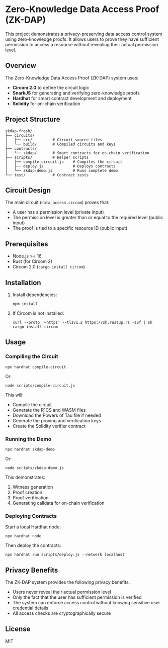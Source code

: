 # Zero-Knowledge Data Access Proof (ZK-DAP)

This project demonstrates a privacy-preserving data access control system using zero-knowledge proofs. It allows users to prove they have sufficient permission to access a resource without revealing their actual permission level.

## Overview

The Zero-Knowledge Data Access Proof (ZK-DAP) system uses:
- **Circom 2.0** to define the circuit logic
- **SnarkJS** for generating and verifying zero-knowledge proofs
- **Hardhat** for smart contract development and deployment
- **Solidity** for on-chain verification

## Project Structure

```
zkdap-fresh/
├── circuits/
│   ├── src/         # Circuit source files
│   └── build/       # Compiled circuits and keys
├── contracts/
│   └── zkdap/       # Smart contracts for on-chain verification
├── scripts/         # Helper scripts
│   ├── compile-circuit.js    # Compiles the circuit
│   ├── deploy.js             # Deploys contracts
│   └── zkdap-demo.js         # Runs complete demo
└── test/            # Contract tests
```

## Circuit Design

The main circuit (`data_access.circom`) proves that:
- A user has a permission level (private input)
- The permission level is greater than or equal to the required level (public input)
- The proof is tied to a specific resource ID (public input)

## Prerequisites

- Node.js >= 16
- Rust (for Circom 2)
- Circom 2.0 (`cargo install circom`)

## Installation

1. Install dependencies:
   ```
   npm install
   ```

2. If Circom is not installed:
   ```
   curl --proto '=https' --tlsv1.2 https://sh.rustup.rs -sSf | sh
   cargo install circom
   ```

## Usage

### Compiling the Circuit

```
npx hardhat compile-circuit
```

Or:
```
node scripts/compile-circuit.js
```

This will:
- Compile the circuit
- Generate the R1CS and WASM files
- Download the Powers of Tau file if needed
- Generate the proving and verification keys
- Create the Solidity verifier contract

### Running the Demo

```
npx hardhat zkdap-demo
```

Or:
```
node scripts/zkdap-demo.js
```

This demonstrates:
1. Witness generation
2. Proof creation
3. Proof verification
4. Generating calldata for on-chain verification

### Deploying Contracts

Start a local Hardhat node:
```
npx hardhat node
```

Then deploy the contracts:
```
npx hardhat run scripts/deploy.js --network localhost
```

## Privacy Benefits

The ZK-DAP system provides the following privacy benefits:
- Users never reveal their actual permission level
- Only the fact that the user has sufficient permission is verified
- The system can enforce access control without knowing sensitive user credential details
- All access checks are cryptographically secure

## License

MIT 